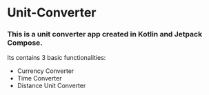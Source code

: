 # Unit-Converter

### This is a unit converter app created in Kotlin and Jetpack Compose.

Its contains 3 basic functionalities:
* Currency Converter
* Time Converter
* Distance Unit Converter
